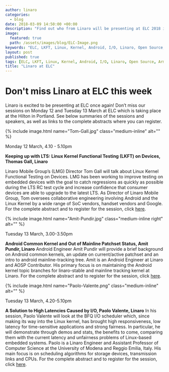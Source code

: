 ```yaml
--- 
author: linaro
categories: 
  - blog
date: 2018-03-09 14:50:00 +00:00
description: "Find out who from Linaro will be presenting at ELC 2018 in Portland this week 12th 14th March 2018"
image: 
  featured: true
  path: /assets/images/blog/ELC-Image.png
keywords: "ELC, LKFT, Linux, Kernel, Android, I/O, Linaro, Open Source, Arm"
layout: post
published: true
tags: [ELC, LKFT, Linux, Kernel, Android, I/O, Linaro, Open Source, Arm, Linaro Mobile Group]
title: "Linaro at ELC"
---
```


# Don't miss Linaro at ELC this week

Linaro is excited to be presenting at ELC once again! Don’t miss our sessions on Monday 12 and Tuesday 13 March at ELC which is taking place at the Hilton in Portland. See below summaries of the sessions and speakers, as well as links to the complete abstracts where you can register.

{% include image.html name="Tom-Gall.jpg"  class="medium-inline"  alt="" %} 

Monday 12 March,  4.10 - 5.10pm

**Keeping up with LTS: Linux Kernel Functional Testing (LKFT) on Devices, Thomas Gall, Linaro**

Linaro Mobile Group’s (LMG) Director Tom Gall will talk about Linux Kernel Functional Testing on Devices. LMG has been working to improve testing on embedded devices with the goal to catch regressions as quickly as possible during the LTS RC test cycle and increase confidence that consumer devices are able to upgrade to the latest LTS. As Director of Linaro Mobile Group, Tom oversees collaborative engineering involving Android and the Linux Kernel by a wide range of SoC vendors, handset vendors and Google. For the complete abstract and to register for the session, click [here](https://elciotna18.sched.com/event/DXnC/keeping-up-with-lts-linux-kernel-functional-testing-lkft-on-devices-thomas-gall-linaro).

{% include image.html name="Amit-Pundir.jpg"  class="medium-inline right"  alt="" %} 

Tuesday 13 March,  3.00-3.50pm

**Android Common Kernel and Out of Mainline Patchset Status, Amit Pundir, Linaro**
Android Engineer Amit Pundir will provide a brief background on Android common kernels, an update on current/active patchset and an intro to android mainline-tracking tree. Amit is an Android Engineer at Linaro and AOSP Contributor. His primary focus is on maintaining the Android kernel topic branches for linaro-stable and mainline tracking kernel at Linaro. For the complete abstract and to register for the session, click [here](https://elciotna18.sched.com/event/DXnI).

{% include image.html name="Paolo-Valente.png"  class="medium-inline"  alt="" %}

Tuesday 13 March, 4.20-5.10pm

**A Solution to High Latencies Caused by I/O, Paolo Valente, Linaro**
In his session, Paolo Valente will look at the BFQ I/O scheduler which, since making its way into the Linux kernel, has brought high responsiveness, low latency for time-sensitive applications and strong fairness. In particular, he will demonstrate through demos and stats, the benefits to come, comparing them with the current latency and unfairness problems of Linux-based embedded systems. Paolo is a Linaro Engineer and Assistant Professor of Computer Science at the University of Modena and Reggio Emilia, Italy. His main focus is on scheduling algorithms for storage devices, transmission links and CPUs. For the complete abstract and to register for the session, click [here](https://elciotna18.sched.com/event/DXnF).


